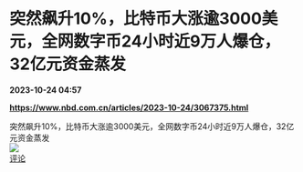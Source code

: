 # 突然飙升10%，比特币大涨逾3000美元，全网数字币24小时近9万人爆仓，32亿元资金蒸发

**2023-10-24 04:57**

**https://www.nbd.com.cn/articles/2023-10-24/3067375.html**

突然飙升10%，比特币大涨逾3000美元，全网数字币24小时近9万人爆仓，32亿元资金蒸发  
![](https://img3.chouti.com/CHOUTI_20231024/FFB127489CA24922BEF95931600A8240_W300H300.jpeg)  
[评论](https://m.chouti.com/link/40386972)